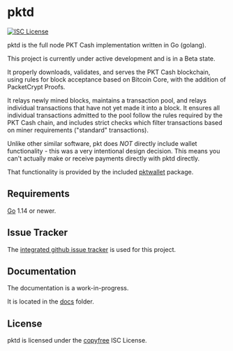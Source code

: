 pktd
====

[![ISC License](http://img.shields.io/badge/license-ISC-blue.svg)](http://copyfree.org)

pktd is the full node PKT Cash implementation written in Go (golang).

This project is currently under active development and is in a Beta state.

It properly downloads, validates, and serves the PKT Cash blockchain, using
rules for block acceptance based on Bitcoin Core, with the addition of
PacketCrypt Proofs. 

It relays newly mined blocks, maintains a transaction pool, and relays
individual transactions that have not yet made it into a block.  It ensures
all individual transactions admitted to the pool follow the rules required
by the PKT Cash chain, and includes strict checks which filter transactions
based on miner requirements ("standard" transactions).

Unlike other similar software, pkt does *NOT* directly include wallet
functionality - this was a very intentional design decision.  This means
you can't actually make or receive payments directly with pktd directly.

That functionality is provided by the included
[pktwallet](https://github.com/pkt-cash/pktd/pktwallet) package.

## Requirements

[Go](http://golang.org) 1.14 or newer.

## Issue Tracker

The [integrated github issue tracker](https://github.com/pkt-cash/pktd/issues)
is used for this project.

## Documentation

The documentation is a work-in-progress.

It is located in the [docs](https://github.com/pkt-cash/pktd/tree/master/docs) folder.

## License

pktd is licensed under the [copyfree](http://copyfree.org) ISC License.
